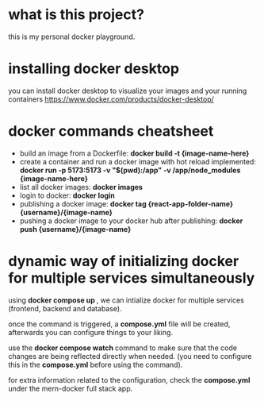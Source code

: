 # what is this project?

this is my personal docker playground.

# installing docker desktop

you can install docker desktop to visualize your images and your running containers https://www.docker.com/products/docker-desktop/


# docker commands cheatsheet

- build an image from a Dockerfile: <strong>docker build -t {image-name-here} </strong>
- create a container and run a docker image with hot reload implemented: <strong>docker run -p 5173:5173 -v "$(pwd):/app" -v /app/node_modules {image-name-here} </strong>
- list all docker images: <strong>docker images </strong>
- login to docker: <strong>docker login </strong>
- publishing a docker image: <strong>docker tag {react-app-folder-name} {username}/{image-name}</strong>
- pushing a docker image to your docker hub after publishing: <strong>docker push {username}/{image-name} </strong> 


# dynamic way of initializing docker for multiple services simultaneously

using <strong> docker compose up </strong>, we can intialize docker for multiple services (frontend, backend and database).

once the command is triggered, a <strong>compose.yml</strong> file will be created, afterwards you can configure things to your liking.

use the <strong> docker compose watch </strong> command to make sure that the code changes are being reflected directly when needed. (you need to configure this in the <strong>compose.yml</strong> before using the command).

for extra information related to the configuration, check the <strong>compose.yml</strong> under the mern-docker full stack app.

